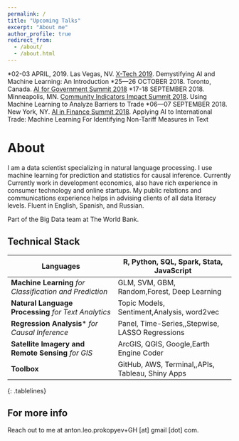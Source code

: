 ```yaml
---
permalink: /
title: "Upcoming Talks"
excerpt: "About me"
author_profile: true
redirect_from: 
  - /about/
  - /about.html
---
```

*02-03 APRIL, 2019. Las Vegas, NV. [X-Tech 2019](https://www.cefpro.com/forthcoming-events/x-tech-agenda/). Demystifying AI and Machine Learning: An Introduction
*25—26 OCTOBER 2018. Toronto, Canada. [AI for Government Summit 2018](https://www.re-work.co/events/ai-for-government-summit-canada-2018) 
*17-18 SEPTEMBER 2018. Minneapolis, MN. [Community Indicators Impact Summit 2018](https://2018impactsummit.sched.com/). Using Machine Learning to Analyze Barriers to Trade 
*06—07 SEPTEMBER 2018. New York, NY. [AI in Finance Summit 2018](https://www.re-work.co/events/ai-in-finance-summit-new-york-2018/schedule#day_2). Applying AI to International Trade: Machine Learning For Identifying Non-Tariff Measures in Text

About
======
I am a data scientist specializing in natural language processing. I use machine learning for prediction and statistics for causal inference. Currently Currently work in development economics, also have rich experience in consumer technology and online startups. My public relations and communications experience helps in advising clients of all data literacy levels. Fluent in English, Spanish, and Russian.

Part of the Big Data team at The World Bank.

Technical Stack
------
<style>
.tablelines table, .tablelines td, .tablelines th {
        border: 1px solid black;
        }
</style>
| Languages                                                | R, Python, SQL, Spark, Stata, JavaScript         |
|----------------------------------------------------------|--------------------------------------------------|
| **Machine Learning** *for Classification and Prediction* | GLM, SVM, GBM, Random,Forest, Deep Learning      |
| **Natural Language Processing** *for Text Analytics*     | Topic Models, Sentiment,Analysis, word2vec       |
| **Regression Analysis*** *for Causal Inference*          | Panel, Time-Series,,Stepwise, LASSO Regressions  |
| **Satellite Imagery and Remote Sensing** *for GIS*       | ArcGIS, QGIS, Google,Earth Engine Coder          |
| **Toolbox**                                              | GitHub, AWS, Terminal,,APIs, Tableau, Shiny Apps |
{: .tablelines}

For more info
------
Reach out to me at anton.leo.prokopyev+GH [at] gmail [dot] com.